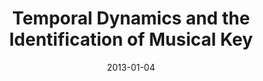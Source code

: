 ---
title: "Temporal Dynamics and the Identification of Musical Key"
collection: publications
permalink: /publication/2013_temporal-dynamics-and-the-identification-of-musica
date: 2013-01-04
year: 2013
venue: 'Journal of Experimental Psychology: Human Perception and Performance'
authors: 'Farbood MM, Marcus GF, Poeppel D'
number: '104'
citation: 'Farbood MM, Marcus GF, Poeppel D (2013). Temporal Dynamics and the Identification of Musical Key. Journal of Experimental Psychology: Human Perception and Performance.'
category: 'article'
---